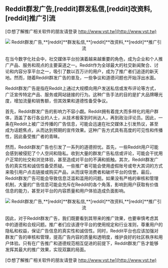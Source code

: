 ## **Reddit群发广告,**[reddit]**群发私信,**[reddit]**改资料,**[reddit]**推广引流**

[😍想了解推广相关软件的朋友请登录 http://www.vst.tw](http://www.vst.tw)

 <center><img src="https://vst.tw/MP4/tuiguang/png/5.png" alt="Reddit群发广告,**[reddit]**群发私信,**[reddit]**改资料,**[reddit]**推广引流"></center>

在当今数字化社会中，社交媒体平台扮演着越来越重要的角色，成为企业和个人推广产品、服务和观点的主要渠道之一。Reddit作为全球最大的社交新闻聚合、讨论和内容分享平台之一，吸引了数以百万计的用户，成为了推广者们追逐的新天地。然而，随着Reddit群发广告的普及，一些争议和道德问题也开始浮出水面。

Reddit群发广告是指在Reddit上通过大规模向用户发送私信或发布评论等方式，广泛宣传特定产品、服务或网站链接的行为。这种广告手法的目的是扩大品牌曝光度，增加流量和销售额，但其效果和道德性备受争议。

首先，Reddit群发广告的影响力不容小觑。Reddit拥有着庞大而多样化的用户群体，涵盖了各行各业的人士，从技术极客到时尚达人，再到政治评论员。因此，一条在Reddit上被广泛传播的广告信息，可能会迅速在社交媒体上引发热议，甚至成为话题焦点，从而达到预期的宣传效果。这种广告方式具有高度的可见性和传播性，因此备受推广者的青睐。

然而，Reddit群发广告也引发了一系列的道德担忧。首先，一些Reddit用户可能会感到被侵犯了个人空间和隐私。收到大量的群发广告私信或评论，可能会干扰用户正常的社交和浏览体验，甚至造成对平台的不满和抵触。其次，Reddit群发广告的真实性和诚信性备受质疑。一些推广者可能会使用虚假账号或夸大其词的方式来吸引用户点击链接或购买产品，从而误导消费者和破坏平台的信誉。最后，Reddit群发广告可能会导致信息泛滥和滥用的问题。如果没有严格的审核和管理机制，大量的广告信息可能会充斥在Reddit的各个角落，影响到用户获取有价值信息的能力，甚至对平台的内容质量和用户体验造成负面影响。

 <center><img src="https://vst.tw/MP4/tuiguang/png/1.png" alt="Reddit群发广告,**[reddit]**群发私信,**[reddit]**改资料,**[reddit]**推广引流"></center>

因此，对于Reddit群发广告，我们既要看到其带来的推广效果，也要审慎考虑其中的道德和合规问题。推广者们应该遵守平台的使用规定和行业准则，尊重用户的隐私和权益，保证广告信息的真实性和诚信性。同时，Reddit平台也应该加强对群发广告的审核和管理，提高广告内容的质量和透明度，维护良好的社区秩序和用户体验。只有在广告推广和道德规范相互促进的前提下，Reddit群发广告才能够发挥其最大的推广效果，实现双赢的局面。

[😍想了解推广相关软件的朋友请登录 http://www.vst.tw](http://www.vst.tw)



